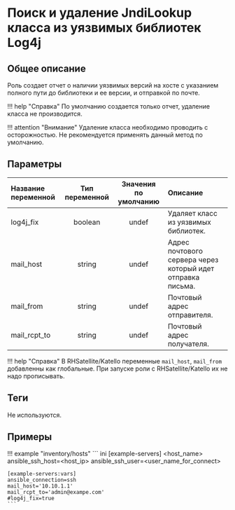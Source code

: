 # Поиск и удаление JndiLookup класса из уязвимых библиотек Log4j

## Общее описание

Роль создает отчет о наличии уязвимых версий на хосте с указанием полного пути до библиотеки и ее версии, и отправкой по почте.

!!! help "Справка"
    По умолчанию создается только отчет, удаление класса не производится.

!!! attention "Внимание"
    Удаление класса необходимо проводить с осторожностью. Не рекомендуется применять данный метод по умолчанию.

## Параметры

| Название переменной | Тип переменной | Значения по умолчанию | Описание                                                    |
| :------------------ | :------------: | :-------------------: | :---------------------------------------------------------- |
| log4j_fix           |    boolean     |         undef         | Удаляет класс из уязвимых библиотек.                        |
| mail_host           |     string     |         undef         | Адрес почтового сервера через который идет отправка письма. |
| mail_from           |     string     |         undef         | Почтовый адрес отправителя.                                 |
| mail_rcpt_to        |     string     |         undef         | Почтовый адрес получателя.                                  |

!!! help "Справка"
    В RHSatellite/Katello переменные `mail_host`, `mail_from` добавленны как глобальные. При запуске роли с RHSatellite/Katello их не надо прописывать.

## Теги

Не используются.

## Примеры

!!! example "inventory/hosts"
    ``` ini
    [example-servers]
    <host_name> ansible_ssh_host=<host_ip> ansible_ssh_user=<user_name_for_connect>

    [example-servers:vars]
    ansible_connection=ssh
    mail_host='10.10.1.1'
    mail_rcpt_to='admin@exampe.com'
    #log4j_fix=true
    ```
